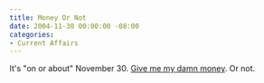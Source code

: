 ```yaml
---
title: Money Or Not
date: 2004-11-30 00:00:00 -08:00
categories:
- Current Affairs
---
```


<p>
It's "on or about" November 30. <a href="http://voteornot.org/?action=rules&state=faq">Give me my damn money</a>. Or not.
</p>
